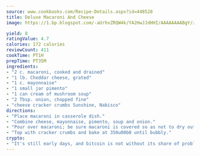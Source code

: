 ```yaml
---
source: www.cookbooks.com/Recipe-Details.aspx?id=448528
title: Deluxe Macaroni And Cheese
image: https://1.bp.blogspot.com/-aUrhxZRQW4k/YA2HwJJdHHI/AAAAAAAABgY/z2R8OXCxqDoBQtRn-q-fHG8g9_G4G1HBwCLcBGAsYHQ/s320/13.png

yield: 8
ratingValue: 4.7
calories: 172 calories
reviewCount: 411
cookTime: PT1H
prepTime: PT35M
ingredients:
- "2 c. macaroni, cooked and drained"
- "1 lb. Cheddar cheese, grated"
- "1 c. mayonnaise"
- "1 small jar pimento"
- "1 can cream of mushroom soup"
- "2 Tbsp. onion, chopped fine"
- "cheese cracker crumbs Sunshine, Nabisco"
directions:
- "Place macaroni in casserole dish."
- "Combine cheese, mayonnaise, pimento, soup and onion."
- "Pour over macaroni; be sure macaroni is covered so as not to dry out."
- "Top with cracker crumbs and bake at 350u00b0 until bubbly."
crypto:
- "It's still early days, and bitcoin is not without its share of problems."
---
```

